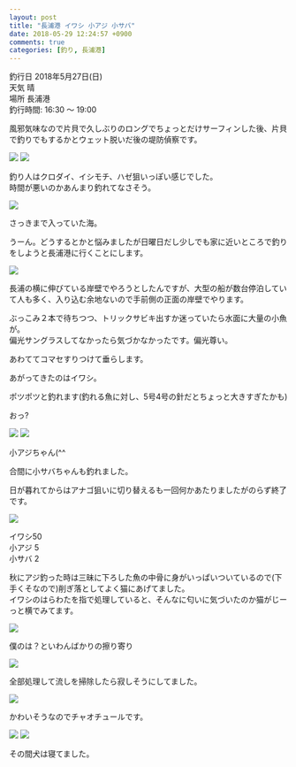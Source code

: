 ```yaml
---
layout: post
title: "長浦港 イワシ 小アジ 小サバ"
date: 2018-05-29 12:24:57 +0900
comments: true
categories: [釣り, 長浦港]
---
```


釣行日 2018年5月27日(日)  
天気 晴  
場所 長浦港  
釣行時間: 16:30 〜 19:00  
  
風邪気味なので片貝で久しぶりのロングでちょっとだけサーフィンした後、片貝で釣りでもするかとウェット脱いだ後の堤防偵察です。  
  
<!-- more -->  
  
<script async src="//pagead2.googlesyndication.com/pagead/js/adsbygoogle.js"></script>  
<ins class="adsbygoogle"  
     style="display:block; text-align:center;"  
     data-ad-layout="in-article"  
     data-ad-format="fluid"  
     data-ad-client="ca-pub-7039502723411845"  
     data-ad-slot="8206045005"></ins>  
<script>  
     (adsbygoogle = window.adsbygoogle || []).push({});  
</script>  
  
<img src="/images/blog/20180529/IMG_4941.JPG">  
<img src="/images/blog/20180529/IMG_4943.JPG">  
  
釣り人はクロダイ、イシモチ、ハゼ狙いっぽい感じでした。  
時間が悪いのかあんまり釣れてなさそう。  
  
<img src="/images/blog/20180529/IMG_4940.JPG">  
  
さっきまで入っていた海。  
  
うーん。どうするとかと悩みましたが日曜日だし少しでも家に近いところで釣りをしようと長浦港に行くことにします。  
  
<img src="/images/blog/20180529/michinor.png">  
  
長浦の横に伸びている岸壁でやろうとしたんですが、大型の船が数台停泊していて人も多く、入り込む余地ないので手前側の正面の岸壁でやります。  
  
ぶっこみ２本で待ちつつ、トリックサビキ出すか迷っていたら水面に大量の小魚が。  
偏光サングラスしてなかったら気づかなかったです。偏光尊い。  
  
あわててコマセすりつけて垂らします。  
  
あがってきたのはイワシ。  
  
ポツポツと釣れます(釣れる魚に対し、5号4号の針だとちょっと大きすぎたかも)  
  
おっ?  
  
<img src="/images/blog/20180529/IMG_4944.jpg">  
<img src="/images/blog/20180529/IMG_4947.JPG">  
  
小アジちゃん(^^  
  
合間に小サバちゃんも釣れました。  
  
日が暮れてからはアナゴ狙いに切り替えるも一回何かあたりましたがのらず終了です。  
  
<img src="/images/blog/20180529/IMG_4955.JPG">  
  
イワシ50  
小アジ 5  
小サバ 2  
  
秋にアジ釣った時は三昧に下ろした魚の中骨に身がいっぱいついているので(下手くそなので)削ぎ落としてよく猫にあげてました。  
イワシのはらわたを指で処理していると、そんなに匂いに気づいたのか猫がじーっと横でみてます。  
  
<img src="/images/blog/20180529/IMG_4958.JPG">  
  
僕のは？といわんばかりの擦り寄り  
  
<img src="/images/blog/20180529/IMG_4961.JPG">  
  
全部処理して流しを掃除したら寂しそうにしてました。  
  
<img src="/images/blog/20180529/IMG_4969.JPG">  
  
かわいそうなのでチャオチュールです。  
  
<img src="/images/blog/20180529/IMG_4972.JPG">  
  
<img src="/images/blog/20180529/IMG_4984.JPG">  
  
その間犬は寝てました。  
